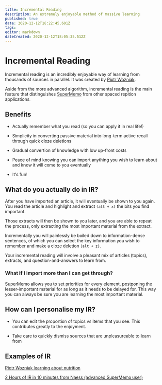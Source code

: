 ```yaml
---
title: Incremental Reading
description: An extremely enjoyable method of massive learning
published: true
date: 2020-12-12T18:22:45.601Z
tags: 
editor: markdown
dateCreated: 2020-12-12T18:05:35.512Z
---
```


# Incremental Reading

Incremental reading is an incredibly enjoyable way of learning from thousands of sources in parallel. It was created by [Piotr Wozniak](/en/supermemo/piotr-wozniak).

Aside from the more advanced algorithm, incremental reading is the main feature that distinguishes [SuperMemo](/en/supermemo) from other spaced repition applications.


## Benefits


-  Actually remember what you read (so you can apply it in real life!)
  
-  Simplicity in converting passive material into long-term active recall through quick cloze deletions
  
- Gradual convertion of knowledge with low up-front costs
  
- Peace of mind knowing you can import anything you wish to learn about and know it will come to you eventually
  
- It's fun!


## What do you actually do in IR?

After you have imported an article, it will eventually be shown to you again. You read the article and highlight and extract `(alt + x)` the bits you find important. 

Those extracts will then be shown to you later, and you are able to repeat the process, only extracting the most important material from the extract.

Incrementally you will painlessly be boiled down to information-dense sentences, of which you can select the key information you wish to remember and make a cloze deletion `(alt + z)`.

Your incremental reading will involve a pleasant mix of articles (topics), extracts, and question-and-answers to learn from.



### What if I import more than I can get through?

SuperMemo allows you to set priorities for every element, postponing the lesser-important material for as long as it needs to be delayed for. This way you can always be sure you are learning the most important material.


## How can I personalise my IR? 

- You can edit the proportion of topics vs items that you see. This contributes greatly to the enjoyment.

- Take care to quickly dismiss sources that are unpleasureable to learn from

## Examples of IR

[Piotr Wozniak learning about nutrition](https://www.youtube.com/watch?v=DoQoeK3bP8)

[2 Hours of IR in 10 minutes from Naess (advanced SuperMemo user)](https://www.youtube.com/watch?v=zinKj9nSYbM)








